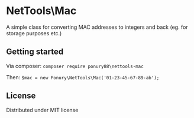 NetTools\Mac
============

A simple class for converting MAC addresses to integers and back (eg. for storage purposes etc.)


Getting started
---------------

Via composer:
`composer require ponury88\nettools-mac`

Then:
`$mac = new Ponury\NetTools\Mac('01-23-45-67-89-ab');`


License
-------

Distributed under MIT license